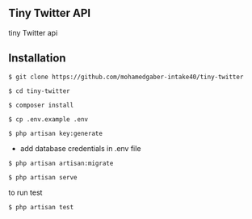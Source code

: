 ## Tiny Twitter API

tiny Twitter api
## Installation

```
$ git clone https://github.com/mohamedgaber-intake40/tiny-twitter
```

```
$ cd tiny-twitter
```

```
$ composer install
```

```
$ cp .env.example .env
```

```
$ php artisan key:generate
```
- add database credentials in .env file
```
$ php artisan artisan:migrate
```

```
$ php artisan serve
```

to run test

```
$ php artisan test
```
